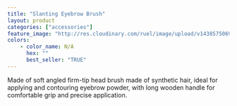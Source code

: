 ```yaml
---
title: "Slanting Eyebrow Brush"
layout: product
categories: ["accessories"]
feature_image: "http://res.cloudinary.com/ruel/image/upload/v1438575069/fs/slantingEyebrowBrush.jpg"
colors:
    - color_name: N/A
      hex: ""
      best_seller: "TRUE"
---
```

Made of soft angled firm-tip head brush made of synthetic hair, ideal for applying and contouring eyebrow powder, with  long wooden handle for comfortable grip and precise application.
